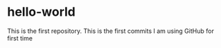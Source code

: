 # hello-world
This is the first repository.
This is the first commits
I am using GitHub for first time

